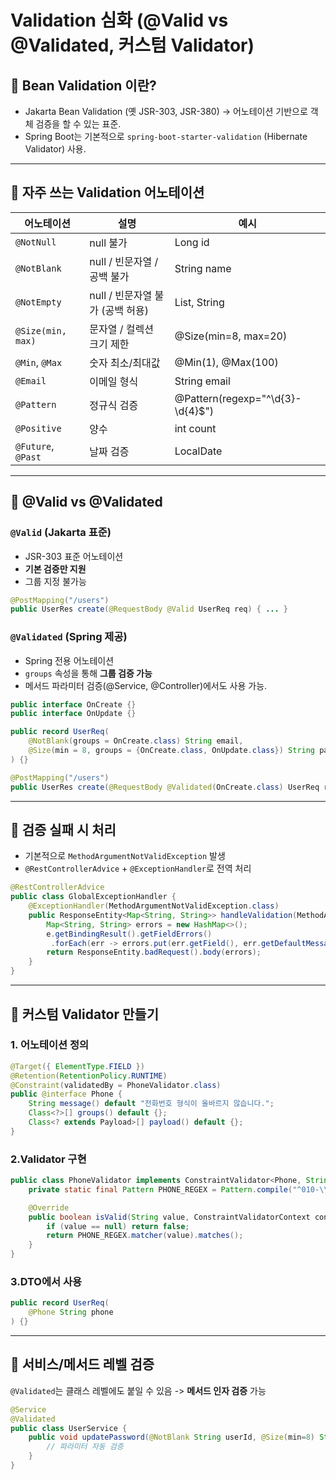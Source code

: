 # Validation 심화 (@Valid vs @Validated, 커스텀 Validator)

## 📌 Bean Validation 이란?
- Jakarta Bean Validation (옛 JSR-303, JSR-380)
    -> 어노테이션 기반으로 객체 검증을 할 수 있는 표준.
- Spring Boot는 기본적으로 `spring-boot-starter-validation` (Hibernate Validator) 사용.

---

## 📌 자주 쓰는 Validation 어노테이션
| 어노테이션 | 설명 | 예시 |
| ---- | ---- | ---- |
| `@NotNull` | null 불가 | Long id |
| `@NotBlank` | null / 빈문자열 / 공백 불가 | String name |
| `@NotEmpty` | null / 빈문자열 불가 (공백 허용) | List, String |
| `@Size(min, max)` | 문자열 / 컬렉션 크기 제한 | @Size(min=8, max=20) |
| `@Min`, `@Max` | 숫자 최소/최대값 | @Min(1), @Max(100) |
| `@Email` | 이메일 형식 | String email |
| `@Pattern` | 정규식 검증 | @Pattern(regexp="^\d{3}-\d{4}$") |
| `@Positive` | 양수 | int count |
| `@Future`, `@Past` | 날짜 검증 | LocalDate |

---

## 📌 @Valid vs @Validated

### `@Valid` (Jakarta 표준)
- JSR-303 표준 어노테이션
- **기본 검증만 지원**
- 그룹 지정 불가능
```java
@PostMapping("/users")
public UserRes create(@RequestBody @Valid UserReq req) { ... }
```

### `@Validated` (Spring 제공)
- Spring 전용 어노테이션
- `groups` 속성을 통해 **그룹 검증 가능**
- 메서드 파라미터 검증(@Service, @Controller)에서도 사용 가능.
```java
public interface OnCreate {}
public interface OnUpdate {}

public record UserReq(
    @NotBlank(groups = OnCreate.class) String email,
    @Size(min = 8, groups = {OnCreate.class, OnUpdate.class}) String password
) {}

@PostMapping("/users")
public UserRes create(@RequestBody @Validated(OnCreate.class) UserReq req) { ... }
```

---

## 📌 검증 실패 시 처리
- 기본적으로 `MethodArgumentNotValidException` 발생
- `@RestControllerAdvice` + `@ExceptionHandler`로 전역 처리
```java
@RestControllerAdvice
public class GlobalExceptionHandler {
    @ExceptionHandler(MethodArgumentNotValidException.class)
    public ResponseEntity<Map<String, String>> handleValidation(MethodArgumentNotValidException e) {
        Map<String, String> errors = new HashMap<>();
        e.getBindingResult().getFieldErrors()
         .forEach(err -> errors.put(err.getField(), err.getDefaultMessage()));
        return ResponseEntity.badRequest().body(errors);
    }
}
```

---

## 📌 커스텀 Validator 만들기

### 1. 어노테이션 정의
```java
@Target({ ElementType.FIELD })
@Retention(RetentionPolicy.RUNTIME)
@Constraint(validatedBy = PhoneValidator.class)
public @interface Phone {
    String message() default "전화번호 형식이 올바르지 않습니다.";
    Class<?>[] groups() default {};
    Class<? extends Payload>[] payload() default {};
}
```

### 2.Validator 구현
```java
public class PhoneValidator implements ConstraintValidator<Phone, String> {
    private static final Pattern PHONE_REGEX = Pattern.compile("^010-\\d{4}-\\d{4}$");

    @Override
    public boolean isValid(String value, ConstraintValidatorContext context) {
        if (value == null) return false;
        return PHONE_REGEX.matcher(value).matches();
    }
}
```

### 3.DTO에서 사용
```java
public record UserReq(
    @Phone String phone
) {}
```

---

## 📌 서비스/메서드 레벨 검증
`@Validated`는 클래스 레벨에도 붙일 수 있음 -> **메서드 인자 검증** 가능
```java
@Service
@Validated
public class UserService {
    public void updatePassword(@NotBlank String userId, @Size(min=8) String new Password) {
        // 파라미터 자동 검증
    }
}
```